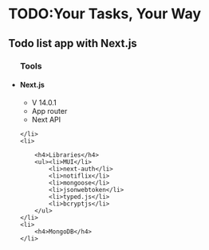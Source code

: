 <h1> TODO:Your Tasks, Your Way</h1>

<h2>Todo list app with  Next.js</h2>

<ul>
    <h3/>Tools</h3>
    <li>
        <h4>Next.js</h4>
        <ul>
            <li>V 14.0.1</li>
            <li>App router</li>
            <li>Next API</li>
        </ul>
        
    </li>
    <li>
        
        <h4>Libraries</h4>
        <ul><li>MUI</li>
            <li>next-auth</li>
            <li>notiflix</li>
            <li>mongoose</li>
            <li>jsonwebtoken</li>
            <li>typed.js</li>
            <li>bcryptjs</li>
        </ul>
    </li>
    <li>
        <h4>MongoDB</h4>
    </li>   
            


</ul>
